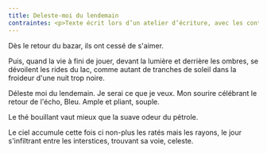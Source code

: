 ```yaml
---
title: Deleste-moi du lendemain
contraintes: <p>Texte écrit lors d’un atelier d’écriture, avec les contraintes suivantes:</p> <ul> <li>🧱 Matériaux: chercher des mots qui nous parlent / nous font réagir, dans des livres. Laisser les mots venir à soi.</li> <li>⌛Temps: <ul> <li>15mn pour chercher les mots</li> <li>25mn d’écriture</li> </ul></li> </ul>
---
```


Dès le retour du bazar, ils ont cessé de s'aimer.

Puis, quand la vie à fini de jouer, devant la lumière et derrière les ombres, se dévoilent les rides du lac, comme autant de tranches de soleil dans la froideur d'une nuit trop noire.

Déleste moi du lendemain. Je serai ce que je veux. Mon sourire célébrant le retour de l'écho, Bleu. Ample et pliant, souple.

Le thé bouillant vaut mieux que la suave odeur du pétrole.

Le ciel accumule cette fois ci non-plus les ratés mais les rayons, le jour s'infiltrant entre les interstices, trouvant sa voie, celeste.
